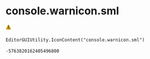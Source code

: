 # console.warnicon.sml
![](/img/console.warnicon.sml.png)

``` CSharp
EditorGUIUtility.IconContent("console.warnicon.sml")
```
```
-5763820162405496800
```
